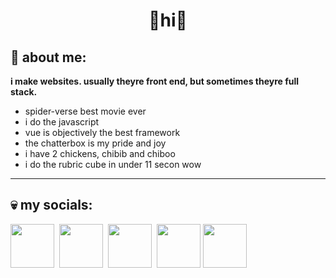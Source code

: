 <div align='center'>
  <h1>🍔hi🐔</h1>
</div>
<h2>🥶 about me:</h2>
<b>i make websites. usually theyre front end, but sometimes theyre full stack.</b>
<ul>
  <li>spider-verse best movie ever</li>
  <li>i do the javascript</li> 
  <li>vue is objectively the best framework</li>
  <li>the chatterbox is my pride and joy</li>
  <li>i have 2 chickens, chibib and chiboo</li>
  <li>i do the rubric cube in under 11 secon wow</li>
</ul>
<hr>
<h2>💀 my socials:</h2>
<div>
  <a href='https://youtube.com/@shedeur' target='_blank'><img src='https://upload.wikimedia.org/wikipedia/commons/thumb/0/09/YouTube_full-color_icon_%282017%29.svg/2560px-YouTube_full-color_icon_%282017%29.svg.png' height='70px'></a>&nbsp;
  <a href='https://twitter.com/shad_land' target='_blank'><img src='https://upload.wikimedia.org/wikipedia/commons/thumb/6/6f/Logo_of_Twitter.svg/512px-Logo_of_Twitter.svg.png?2022082112555)' height='70px'></a>&nbsp;
  <a href='https://open.spotify.com/artist/4xPrJwMkcqLJ4emF5W1qez' target='_blank'><img src='https://upload.wikimedia.org/wikipedia/commons/thumb/1/19/Spotify_logo_without_text.svg/2048px-Spotify_logo_without_text.svg.png' height='70px'></a>&nbsp;
  <a href='https://thechatterbox.cyclic.app/user/shad' target='_blank'><img src='https://thechatterbox.cyclic.app/images/logo.png' height='70px'></a>
  <a href='https://thechatterbox.netlify.app/@shad' target='_blank'><img src='https://thechatterbox.cyclic.app/images/logo.png' height='70px'></a>
</div>
